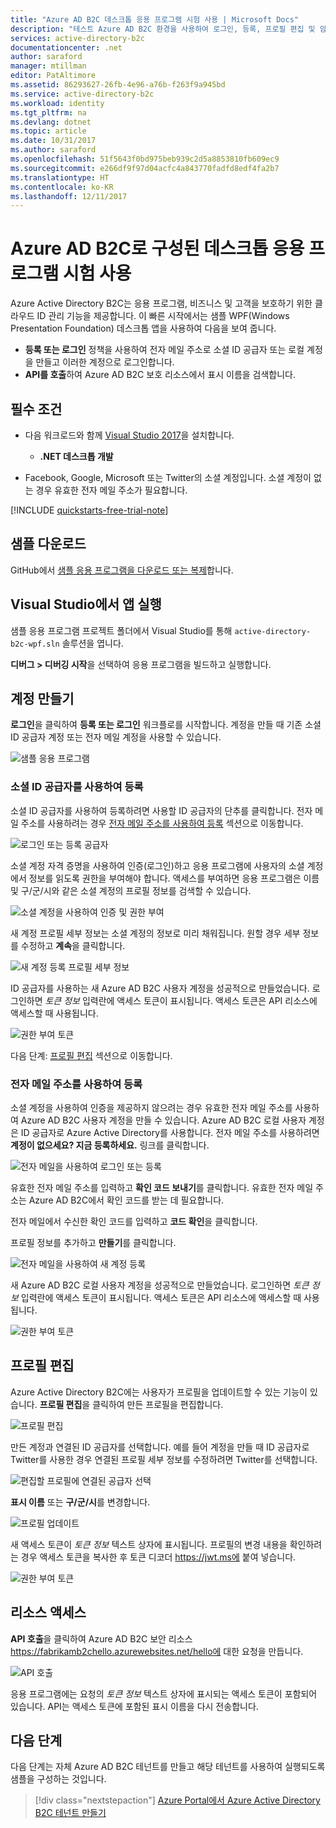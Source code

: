 ```yaml
---
title: "Azure AD B2C 데스크톱 응용 프로그램 시험 사용 | Microsoft Docs"
description: "테스트 Azure AD B2C 환경을 사용하여 로그인, 등록, 프로필 편집 및 암호 재설정 사용자 경험을 시험 사용"
services: active-directory-b2c
documentationcenter: .net
author: saraford
manager: mtillman
editor: PatAltimore
ms.assetid: 86293627-26fb-4e96-a76b-f263f9a945bd
ms.service: active-directory-b2c
ms.workload: identity
ms.tgt_pltfrm: na
ms.devlang: dotnet
ms.topic: article
ms.date: 10/31/2017
ms.author: saraford
ms.openlocfilehash: 51f5643f0bd975beb939c2d5a8853810fb609ec9
ms.sourcegitcommit: e266df9f97d04acfc4a843770fadfd8edf4fa2b7
ms.translationtype: HT
ms.contentlocale: ko-KR
ms.lasthandoff: 12/11/2017
---
```

# <a name="test-drive-a-desktop-application-configured-with-azure-ad-b2c"></a>Azure AD B2C로 구성된 데스크톱 응용 프로그램 시험 사용

Azure Active Directory B2C는 응용 프로그램, 비즈니스 및 고객을 보호하기 위한 클라우드 ID 관리 기능을 제공합니다.  이 빠른 시작에서는 샘플 WPF(Windows Presentation Foundation) 데스크톱 앱을 사용하여 다음을 보여 줍니다.

* **등록 또는 로그인** 정책을 사용하여 전자 메일 주소로 소셜 ID 공급자 또는 로컬 계정을 만들고 이러한 계정으로 로그인합니다. 
* **API를 호출**하여 Azure AD B2C 보호 리소스에서 표시 이름을 검색합니다.

## <a name="prerequisites"></a>필수 조건

* 다음 워크로드와 함께 [Visual Studio 2017](https://www.visualstudio.com/downloads/)을 설치합니다.
    - **.NET 데스크톱 개발**

* Facebook, Google, Microsoft 또는 Twitter의 소셜 계정입니다. 소셜 계정이 없는 경우 유효한 전자 메일 주소가 필요합니다.

[!INCLUDE [quickstarts-free-trial-note](../../includes/quickstarts-free-trial-note.md)]

## <a name="download-the-sample"></a>샘플 다운로드

GitHub에서 [샘플 응용 프로그램을 다운로드 또는 복제](https://github.com/Azure-Samples/active-directory-b2c-dotnet-desktop)합니다.

## <a name="run-the-app-in-visual-studio"></a>Visual Studio에서 앱 실행

샘플 응용 프로그램 프로젝트 폴더에서 Visual Studio를 통해 `active-directory-b2c-wpf.sln` 솔루션을 엽니다. 

**디버그 > 디버깅 시작**을 선택하여 응용 프로그램을 빌드하고 실행합니다. 

## <a name="create-an-account"></a>계정 만들기

**로그인**을 클릭하여 **등록 또는 로그인** 워크플로를 시작합니다. 계정을 만들 때 기존 소셜 ID 공급자 계정 또는 전자 메일 계정을 사용할 수 있습니다.

![샘플 응용 프로그램](media/active-directory-b2c-quickstarts-desktop-app/wpf-sample-application.png)

### <a name="sign-up-using-a-social-identity-provider"></a>소셜 ID 공급자를 사용하여 등록

소셜 ID 공급자를 사용하여 등록하려면 사용할 ID 공급자의 단추를 클릭합니다. 전자 메일 주소를 사용하려는 경우 [전자 메일 주소를 사용하여 등록](#sign-up-using-an-email-address) 섹션으로 이동합니다.

![로그인 또는 등록 공급자](media/active-directory-b2c-quickstarts-desktop-app/sign-in-or-sign-up-wpf.png)

소셜 계정 자격 증명을 사용하여 인증(로그인)하고 응용 프로그램에 사용자의 소셜 계정에서 정보를 읽도록 권한을 부여해야 합니다. 액세스를 부여하면 응용 프로그램은 이름 및 구/군/시와 같은 소셜 계정의 프로필 정보를 검색할 수 있습니다. 

![소셜 계정을 사용하여 인증 및 권한 부여](media/active-directory-b2c-quickstarts-desktop-app/twitter-authenticate-authorize-wpf.png)

새 계정 프로필 세부 정보는 소셜 계정의 정보로 미리 채워집니다. 원할 경우 세부 정보를 수정하고 **계속**을 클릭합니다.

![새 계정 등록 프로필 세부 정보](media/active-directory-b2c-quickstarts-desktop-app/new-account-sign-up-profile-details-wpf.png)

ID 공급자를 사용하는 새 Azure AD B2C 사용자 계정을 성공적으로 만들었습니다. 로그인하면 *토큰 정보* 입력란에 액세스 토큰이 표시됩니다. 액세스 토큰은 API 리소스에 액세스할 때 사용됩니다.

![권한 부여 토큰](media/active-directory-b2c-quickstarts-desktop-app/twitter-auth-token.png)

다음 단계: [프로필 편집](#edit-your-profile) 섹션으로 이동합니다.

### <a name="sign-up-using-an-email-address"></a>전자 메일 주소를 사용하여 등록

소셜 계정을 사용하여 인증을 제공하지 않으려는 경우 유효한 전자 메일 주소를 사용하여 Azure AD B2C 사용자 계정을 만들 수 있습니다. Azure AD B2C 로컬 사용자 계정은 ID 공급자로 Azure Active Directory를 사용합니다. 전자 메일 주소를 사용하려면 **계정이 없으세요? 지금 등록하세요.** 링크를 클릭합니다.

![전자 메일을 사용하여 로그인 또는 등록](media/active-directory-b2c-quickstarts-desktop-app/sign-in-or-sign-up-email-wpf.png)

유효한 전자 메일 주소를 입력하고 **확인 코드 보내기**를 클릭합니다. 유효한 전자 메일 주소는 Azure AD B2C에서 확인 코드를 받는 데 필요합니다.

전자 메일에서 수신한 확인 코드를 입력하고 **코드 확인**을 클릭합니다.

프로필 정보를 추가하고 **만들기**를 클릭합니다.

![전자 메일을 사용하여 새 계정 등록](media/active-directory-b2c-quickstarts-desktop-app/sign-up-new-account-profile-email-wpf.png)

새 Azure AD B2C 로컬 사용자 계정을 성공적으로 만들었습니다. 로그인하면 *토큰 정보* 입력란에 액세스 토큰이 표시됩니다. 액세스 토큰은 API 리소스에 액세스할 때 사용됩니다.

![권한 부여 토큰](media/active-directory-b2c-quickstarts-desktop-app/twitter-auth-token.png)

## <a name="edit-your-profile"></a>프로필 편집

Azure Active Directory B2C에는 사용자가 프로필을 업데이트할 수 있는 기능이 있습니다. **프로필 편집**을 클릭하여 만든 프로필을 편집합니다.

![프로필 편집](media/active-directory-b2c-quickstarts-desktop-app/edit-profile-wpf.png)

만든 계정과 연결된 ID 공급자를 선택합니다. 예를 들어 계정을 만들 때 ID 공급자로 Twitter를 사용한 경우 연결된 프로필 세부 정보를 수정하려면 Twitter를 선택합니다.

![편집할 프로필에 연결된 공급자 선택](media/active-directory-b2c-quickstarts-desktop-app/edit-account-choose-provider-wpf.png)

**표시 이름** 또는 **구/군/시**를 변경합니다. 

![프로필 업데이트](media/active-directory-b2c-quickstarts-desktop-app/update-profile-wpf.png)

새 액세스 토큰이 *토큰 정보* 텍스트 상자에 표시됩니다. 프로필의 변경 내용을 확인하려는 경우 액세스 토큰을 복사한 후 토큰 디코더 https://jwt.ms에 붙여 넣습니다.

![권한 부여 토큰](media/active-directory-b2c-quickstarts-desktop-app/twitter-auth-token.png)

## <a name="access-a-resource"></a>리소스 액세스

**API 호출**을 클릭하여 Azure AD B2C 보안 리소스 https://fabrikamb2chello.azurewebsites.net/hello에 대한 요청을 만듭니다. 

![API 호출](media/active-directory-b2c-quickstarts-desktop-app/call-api-wpf.png)

응용 프로그램에는 요청의 *토큰 정보* 텍스트 상자에 표시되는 액세스 토큰이 포함되어 있습니다. API는 액세스 토큰에 포함된 표시 이름을 다시 전송합니다.

## <a name="next-steps"></a>다음 단계

다음 단계는 자체 Azure AD B2C 테넌트를 만들고 해당 테넌트를 사용하여 실행되도록 샘플을 구성하는 것입니다. 

> [!div class="nextstepaction"]
> [Azure Portal에서 Azure Active Directory B2C 테넌트 만들기](active-directory-b2c-get-started.md)
